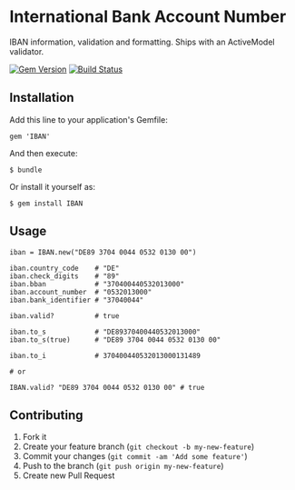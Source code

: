 # International Bank Account Number

IBAN information, validation and formatting.
Ships with an ActiveModel validator.

[![Gem Version](https://badge.fury.io/rb/IBAN.png)](http://badge.fury.io/rb/IBAN)
[![Build Status](https://travis-ci.org/max-power/iban.png?branch=master)](https://travis-ci.org/max-power/iban)

## Installation

Add this line to your application's Gemfile:

    gem 'IBAN'

And then execute:

    $ bundle

Or install it yourself as:

    $ gem install IBAN

## Usage

    iban = IBAN.new("DE89 3704 0044 0532 0130 00")

    iban.country_code    # "DE"
    iban.check_digits    # "89"
    iban.bban            # "370400440532013000"
    iban.account_number  # "0532013000"
    iban.bank_identifier # "37040044"

    iban.valid?          # true

    iban.to_s            # "DE89370400440532013000"
    iban.to_s(true)      # "DE89 3704 0044 0532 0130 00"

    iban.to_i            # 370400440532013000131489
    
    # or 
    
    IBAN.valid? "DE89 3704 0044 0532 0130 00" # true


## Contributing

1. Fork it
2. Create your feature branch (`git checkout -b my-new-feature`)
3. Commit your changes (`git commit -am 'Add some feature'`)
4. Push to the branch (`git push origin my-new-feature`)
5. Create new Pull Request
